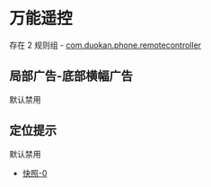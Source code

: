 # 万能遥控

存在 2 规则组 - [com.duokan.phone.remotecontroller](/src/apps/com.duokan.phone.remotecontroller.ts)

## 局部广告-底部横幅广告

默认禁用

## 定位提示

默认禁用

- [快照-0](https://i.gkd.li/import/13642080)
